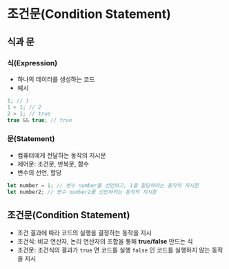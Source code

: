 # 조건문(Condition Statement)

## 식과 문

### 식(Expression)
- 하나의 데이터를 생성하는 코드
- 예시
```jsx
1; // 1
1 + 1; // 2
2 > 1; // true
true && true; // true
```

### 문(Statement)
- 컴퓨터에게 전달하는 동작의 지시문
- 제어문: 조건문, 반복문, 함수
- 변수의 선언, 할당
```jsx
let number = 1; // 변수 number를 선언하고, 1을 할당하라는 동작의 지시문
let number2; // 변수 number2를 선언하라는 동작의 지시문
```

## 조건문(Condition Statement)
- 조건 결과에 따라 코드의 실행을 결정하는 동작을 지시
- 조건식: 비교 연산자, 논리 연산자의 조합을 통해 **true/false** 만드는 식
- 조건문: 조건식의 결과가 `true` 면 코드를 실행 `false` 인 코드를 실행하지 않는 동작을 지시








